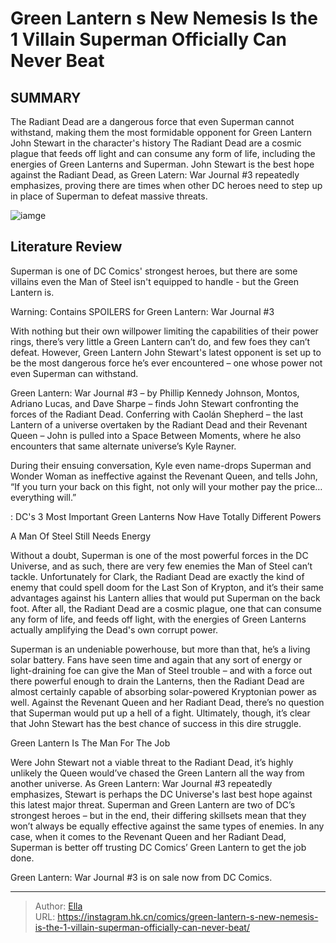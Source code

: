 # Green Lantern s New Nemesis Is the 1 Villain Superman Officially Can Never Beat


## SUMMARY 



  The Radiant Dead are a dangerous force that even Superman cannot withstand, making them the most formidable opponent for Green Lantern John Stewart in the character&#39;s history   The Radiant Dead are a cosmic plague that feeds off light and can consume any form of life, including the energies of Green Lanterns and Superman.   John Stewart is the best hope against the Radiant Dead, as Green Latern: War Journal #3 repeatedly emphasizes, proving there are times when other DC heroes need to step up in place of Superman to defeat massive threats.  

![iamge](https://static1.srcdn.com/wordpress/wp-content/uploads/2023/02/john-stewart-green-lantern-superman-grant-morrison.jpg)

## Literature Review

Superman is one of DC Comics&#39; strongest heroes, but there are some villains even the Man of Steel isn&#39;t equipped to handle - but the Green Lantern is.




Warning: Contains SPOILERS for Green Lantern: War Journal #3




With nothing but their own willpower limiting the capabilities of their power rings, there’s very little a Green Lantern can’t do, and few foes they can’t defeat. However, Green Lantern John Stewart&#39;s latest opponent is set up to be the most dangerous force he’s ever encountered – one whose power not even Superman can withstand.

Green Lantern: War Journal #3 – by Phillip Kennedy Johnson, Montos, Adriano Lucas, and Dave Sharpe – finds John Stewart confronting the forces of the Radiant Dead. Conferring with Caolán Shepherd – the last Lantern of a universe overtaken by the Radiant Dead and their Revenant Queen – John is pulled into a Space Between Moments, where he also encounters that same alternate universe’s Kyle Rayner.

          




During their ensuing conversation, Kyle even name-drops Superman and Wonder Woman as ineffective against the Revenant Queen, and tells John, “If you turn your back on this fight, not only will your mother pay the price…everything will.”

 : DC&#39;s 3 Most Important Green Lanterns Now Have Totally Different Powers


 A Man Of Steel Still Needs Energy 
          

Without a doubt, Superman is one of the most powerful forces in the DC Universe, and as such, there are very few enemies the Man of Steel can’t tackle. Unfortunately for Clark, the Radiant Dead are exactly the kind of enemy that could spell doom for the Last Son of Krypton, and it’s their same advantages against his Lantern allies that would put Superman on the back foot. After all, the Radiant Dead are a cosmic plague, one that can consume any form of life, and feeds off light, with the energies of Green Lanterns actually amplifying the Dead&#39;s own corrupt power.




Superman is an undeniable powerhouse, but more than that, he’s a living solar battery. Fans have seen time and again that any sort of energy or light-draining foe can give the Man of Steel trouble – and with a force out there powerful enough to drain the Lanterns, then the Radiant Dead are almost certainly capable of absorbing solar-powered Kryptonian power as well. Against the Revenant Queen and her Radiant Dead, there’s no question that Superman would put up a hell of a fight. Ultimately, though, it’s clear that John Stewart has the best chance of success in this dire struggle.



 Green Lantern Is The Man For The Job 
          

Were John Stewart not a viable threat to the Radiant Dead, it’s highly unlikely the Queen would’ve chased the Green Lantern all the way from another universe. As Green Lantern: War Journal #3 repeatedly emphasizes, Stewart is perhaps the DC Universe&#39;s last best hope against this latest major threat. Superman and Green Lantern are two of DC’s strongest heroes – but in the end, their differing skillsets mean that they won’t always be equally effective against the same types of enemies. In any case, when it comes to the Revenant Queen and her Radiant Dead, Superman is better off trusting DC Comics’ Green Lantern to get the job done.




Green Lantern: War Journal #3 is on sale now from DC Comics.



---

> Author: [Ella](https://instagram.hk.cn/)  
> URL: https://instagram.hk.cn/comics/green-lantern-s-new-nemesis-is-the-1-villain-superman-officially-can-never-beat/  

